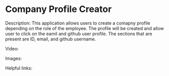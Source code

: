 # Company Profile Creator 

Description: This application allows users to create a comapny profile depending on the role of the employee. The profile will be created and allow user to click on the eamil and github user profile. The sections that are present are ID, email, and github username. 


Video: 



Images: 


Helpful links: 